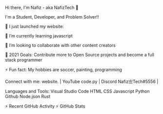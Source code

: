 Hi there, I'm Nafiz - aka NafizTech 👋

I'm a Student, Developer, and Problem Solver!!

🔭 I just launched my website: 

🌱 I’m currently learning javascript

👯 I’m looking to collaborate with other content creators

🥅 2021 Goals: Contribute more to Open Source projects and become a full stack programmer

⚡ Fun fact: My hobbies are soccer, painting, programming

Connect with me:
website. | YouTube code.py | Discord Nafiz亗Tech#5556 |


Languages and Tools:
Visual Studio Code HTML CSS Javascript Python Github Node.json Rust

⚡ Recent GitHub Activity
⚡ GitHub Stats
